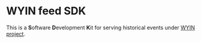 # WYIN feed SDK

This is a **S**oftware **D**evelopment **K**it for serving historical events
under [WYIN project].



[WYIN project]: https://gitlab.com/spio-wyin
